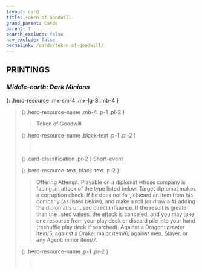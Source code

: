 ```yaml
---
layout: card
title: Token of Goodwill
grand_parent: Cards
parent: T
search_exclude: false
nav_exclude: false
permalink: /cards/token-of-goodwill/
---
```


## PRINTINGS


### _Middle-earth: Dark Minions_

{: .hero-resource .mx-sm-4 .mx-lg-8 .mb-4 }
> {: .hero-resource-name .mb-4 .p-1 .pl-2 }
> > <div class="card-mp"></div>
> > <div class="card-name">Token of Goodwill</div>
>
> {: .hero-resource-name .black-text .p-1 .pl-2 }
> > &nbsp;
>
> {: .card-classification .pr-2 }
> Short-event
>
> {: .hero-resource-text .black-text .p-2 }
> > Offering Attempt. Playable on a diplomat whose company is facing an attack of the type listed below. Target diplomat makes a corruption check. If he does not fail, discard an item from his company (as listed below), and make a roll (or draw a #) adding the diplomat's unused direct influence. If the result is greater than the listed values, the attack is canceled, and you may take one resource from your play deck or discard pile into your hand (reshuffle play deck if searched). Against a Dragon: greater item/5, against a Drake: major item/6, against men, Slayer, or any Agent: minor item/7. 
> 
> {: .hero-resource-name .p-1 .pr-2 }
> > <div class="card-shield"></div>
> > <div class="card-corruption">&nbsp;</div>
